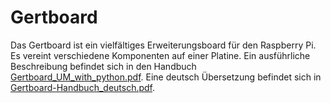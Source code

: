 Gertboard
=========

Das Gertboard ist ein vielfältiges Erweiterungsboard für den Raspberry
Pi. Es vereint verschiedene Komponenten auf einer Platine. Ein
ausführliche Beschreibung befindet sich in den
Handbuch
[Gertboard_UM_with_python.pdf](doc/Gertboard_UM_with_python.pdf). Eine
deutsch Übersetzung befindet sich in
[Gertboard-Handbuch_deutsch.pdf](doc/Gertboard-Handbuch_deutsch.pdf).



